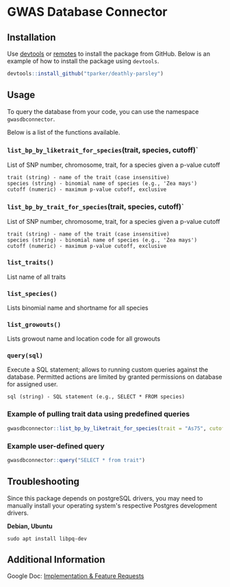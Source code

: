 # GWAS Database Connector

## Installation

Use [devtools](https://cran.r-project.org/web/packages/devtools/index.html) or
[remotes](https://remotes.r-lib.org/) to install the package from GitHub. Below
is an example of how to install the package using `devtools`.

```R
devtools::install_github("tparker/deathly-parsley")
```

## Usage

To query the database from your code, you can use the namespace `gwasdbconnector`.

Below is a list of the functions available.

### `list_bp_by_liketrait_for_species`(trait, species, cutoff)`
List of SNP number, chromosome, trait, for a species given a p-value cutoff

    trait (string) - name of the trait (case insensitive)
    species (string) - binomial name of species (e.g., 'Zea mays')
    cutoff (numeric) - maximum p-value cutoff, exclusive

### `list_bp_by_trait_for_species`(trait, species, cutoff)`
List of SNP number, chromosome, trait, for a species given a p-value cutoff

    trait (string) - name of the trait (case insensitive)
    species (string) - binomial name of species (e.g., 'Zea mays')
    cutoff (numeric) - maximum p-value cutoff, exclusive

### `list_traits()`
List name of all traits

### `list_species()`
Lists binomial name and shortname for all species

### `list_growouts()`
Lists growout name and location code for all growouts

### `query(sql)`
Execute a SQL statement; allows to running custom queries against the database.
Permitted actions are limited by granted permissions on database for assigned
user.

    sql (string) - SQL statement (e.g., SELECT * FROM species)

### Example of pulling trait data using predefined queries
```R
gwasdbconnector::list_bp_by_liketrait_for_species(trait = "As75", cutoff = 0.01, species = "Zea mays")
```

### Example user-defined query
```R
gwasdbconnector::query("SELECT * from trait")
```

## Troubleshooting

Since this package depends on postgreSQL drivers, you may need to manually
install your operating system's respective Postgres development drivers. 

**Debian, Ubuntu**

    sudo apt install libpq-dev

## Additional Information

Google Doc: [Implementation & Feature Requests](https://docs.google.com/document/d/14YP_kJCvJwtaxx2XFwtKSiZGrJTMMSoc2etRig7xUfI/)